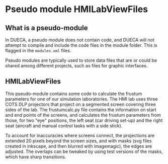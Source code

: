 # Pseudo module HMILabViewFiles

## What is a pseudo-module

In DUECA, a pseudo module does not contain code, and DUECA will not
attempt to compile and include the code files in the module folder.
This is flagged in the `modules.xml` files. 

Pseudo modules are typically used to store data files that are or
could be shared among different projects, such as files for graphic
interfaces.

## HMILabViewFiles

This pseudo-module contains some code to calculate the frustum 
parameters for one of our simulation laboratories. The HMI lab uses
three COTS DLP projectors that project on a segmented screen covering
three sides of the lab. The frustumcalc.py file contains the 
information on start and end points of the screens, and calculates 
the frustum parameters from those, for two "eye" positions, the left 
seat (car driving set-up) and the right seat (aircraft and manual 
control tasks with a side stick). 

To account for inaccuracies where screens connect, the projections 
are extended 20 pixels beyond the screen sizes, and with masks (svg 
files created in inkscape, and then blurred with imagemagic), the 
edges are adjusted. The overlaps can be tweaked by using test 
versions of the masks, which have sharp transitions.
